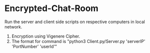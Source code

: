 # Encrypted-Chat-Room
Run the server and client side scripts on respective computers in local network.
1. Encryption using Vigenere Cipher.
2. The format for command is "python3 Client.py/Server.py 'serverIP' 'PortNumber' 'userId'" 

